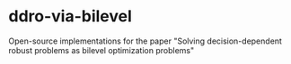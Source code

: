 # ddro-via-bilevel
Open-source implementations for the paper "Solving decision-dependent robust problems as bilevel optimization problems"
